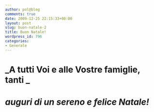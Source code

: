 ```yaml
---
author: pol@blog
comments: true
date: 2009-12-25 22:15:33+00:00
layout: post
slug: buon-natale-2
title: Buon Natale!
wordpress_id: 796
categories:
- Generale
---
```


# _A tutti Voi e alle Vostre famiglie, tanti _




# _auguri di un sereno e felice Natale!_
